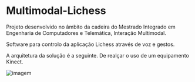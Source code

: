# Multimodal-Lichess

Projeto desenvolvido no âmbito da cadeira do Mestrado Integrado em Engenharia de Computadores e Telemática, Interação Multimodal.

Software para controlo da aplicação Lichess através de voz e gestos. 

A arquitetura da solução é a seguinte. De realçar o uso de um equipamento Kinect.

![imagem](https://user-images.githubusercontent.com/33804016/153190852-fbf26e25-66ef-43c5-b58d-3a4aa61e6386.png)

